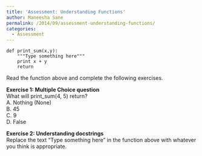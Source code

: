 ```yaml
---
title: 'Assessment: Understanding Functions'
author: Maneesha Sane
permalink: /2014/09/assessment-understanding-functions/
categories:
  - Assessment
---
```

    def print_sum(x,y):
        """Type something here"""
        print x + y
        return
    

Read the function above and complete the following exercises.

**Exercise 1: Multiple Choice question**  
What will print_sum(4, 5) return?  
A. Nothing (None)  
B. 45  
C. 9  
D. False

**Exercise 2: Understanding docstrings**  
Replace the text &#8220;Type something here&#8221; in the function above with whatever you think is appropriate.

